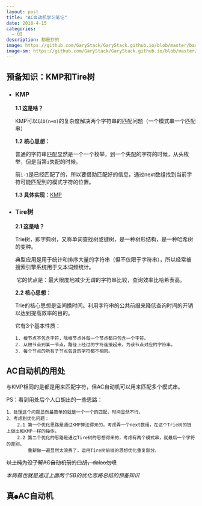 ```yaml
---
layout: post
title: "AC自动机学习笔记"
date: 2018-4-15
categories:
  - OI
description: 都是抄的
image: https://github.com/GaryStack/GaryStack.github.io/blob/master/background/%E6%98%9F%E7%A9%BA/u=1936805858,3420117625&fm=27&gp=0.jpg?raw=true
image-sm: https://github.com/GaryStack/GaryStack.github.io/blob/master/background/%E6%98%9F%E7%A9%BA/u=1936805858,3420117625&fm=27&gp=0.jpg?raw=true
---
```


## 预备知识：KMP和Tire树

- ### KMP

  **1.1 这是啥？**

  ​	KMP可以以`O(n+m)`的复杂度解决两个字符串的匹配问题（一个模式串一个匹配串）

  **1.2 核心思想：**

  ​	普通的字符串匹配显然是一个一个枚举，到一个失配的字符的时候，从头枚举，但是当第`i`失配的时候。

  ​	前`i-1`是已经匹配了的，所以要借助匹配好的信息，通过next数组找到当前字符可能匹配到的模式字符的位置。

  **1.3 具体实现：**[KMP](https://garystack.github.io/2018/04/15/KMP%E5%AD%A6%E4%B9%A0%E7%AC%94%E8%AE%B0/)

- ### Tire树

  **2.1 这是啥？**

  ​	Trie树，即字典树，又称单词查找树或键树，是一种树形结构，是一种哈希树的变种。

  ​	典型应用是用于统计和排序大量的字符串（但不仅限于字符串），所以经常被搜索引擎系统用于文本词频统计。	

  ​	它的优点是：最大限度地减少无谓的字符串比较，查询效率比哈希表高。

  **2.2  核心思想：**

  ​	Trie的核心思想是空间换时间。利用字符串的公共前缀来降低查询时间的开销以达到提高效率的目的。

  它有3个基本性质：

  ```
  1. 根节点不包含字符，除根节点外每一个节点都只包含一个字符。
  2. 从根节点到某一节点，路径上经过的字符连接起来，为该节点对应的字符串。
  3. 每个节点的所有子节点包含的字符都不相同。
  ```

## AC自动机的用处

与KMP相同的是都是用来匹配字符，但AC自动机可以用来匹配多个模式串。

PS：看到用处后个人口胡出的一些思路：

```
1、处理这个问题显然最简单的就是一个一个的匹配，时间显然不行。
2、考虑到优化问题：
	2.1 第一个优化思路是通过KMP算法得来的，考虑弄一个next数组，在这个Trie树的链上做出和KMP一样的操作。
	2.2 第二个优化的思路是通过Tire树的思想得来的，考虑有两个模式串，就最后一个字符的差别。
	    重新做一遍显然太浪费了，运用Tire树前缀的思想优化重复部分。
```

~~以上纯为没了解AC自动机前的口胡，dalao勿喷~~

*本蒟蒻也就是通过上面两个SB的优化思路总结的预备知识*

## 真`●`AC自动机



